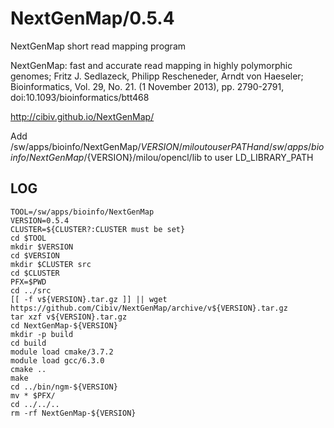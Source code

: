 NextGenMap/0.5.4
================

NextGenMap short read mapping program

NextGenMap: fast and accurate read mapping in highly polymorphic genomes; Fritz
J. Sedlazeck, Philipp Rescheneder, Arndt von Haeseler; Bioinformatics, Vol. 29,
No. 21. (1 November 2013), pp. 2790-2791, doi:10.1093/bioinformatics/btt468


<http://cibiv.github.io/NextGenMap/>

Add /sw/apps/bioinfo/NextGenMap/${VERSION}/milou to user PATH and
/sw/apps/bioinfo/NextGenMap/${VERSION}/milou/opencl/lib to user LD_LIBRARY_PATH

LOG
---

    TOOL=/sw/apps/bioinfo/NextGenMap
    VERSION=0.5.4
    CLUSTER=${CLUSTER?:CLUSTER must be set}
    cd $TOOL
    mkdir $VERSION
    cd $VERSION
    mkdir $CLUSTER src
    cd $CLUSTER
    PFX=$PWD
    cd ../src
    [[ -f v${VERSION}.tar.gz ]] || wget https://github.com/Cibiv/NextGenMap/archive/v${VERSION}.tar.gz
    tar xzf v${VERSION}.tar.gz
    cd NextGenMap-${VERSION}
    mkdir -p build
    cd build
    module load cmake/3.7.2
    module load gcc/6.3.0
    cmake ..
    make
    cd ../bin/ngm-${VERSION}
    mv * $PFX/
    cd ../../..
    rm -rf NextGenMap-${VERSION}

